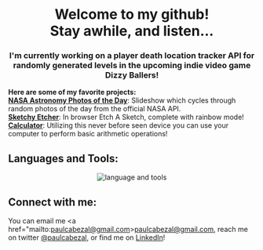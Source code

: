 <h1 align="center">Welcome to my github!
<br>
Stay awhile, and listen...</h1>
<p>
  
<h3 align="center">I'm currently working on a player death location tracker API for randomly generated levels in the upcoming indie video game Dizzy Ballers!</h3>
<p>
<p>
<strong>Here are some of my favorite projects:</strong>
<br>
<strong><a href="https://pcabezal.github.io/nasaPOD/">NASA Astronomy Photos of the Day</a></strong>: Slideshow which cycles through random photos of the day from the official NASA API.
<br>
<strong><a href="https://pcabezal.github.io/etch-a-sketch/">Sketchy Etcher</a></strong>: In browser Etch A Sketch, complete with rainbow mode!
<br>
<strong><a href="https://pcabezal.github.io/TOPcalculator/">Calculator</a></strong>: Utilizing this never before seen device you can use your computer to perform basic arithmetic operations!
<p>
  
## Languages and Tools:
<p align="center"><img src="https://skillicons.dev/icons?i=html,css,js,react,nodejs,express,mongodb,mysql,git,bash,linux,vscode,powershell,dotnet,azure&theme=dark&perline=8" alt="language and tools"/></p>

## Connect with me:
You can email me <a href="mailto:paulcabezal@gmail.com>paulcabezal@gmail.com</a>, reach me on twitter <a href="https://twitter.com/paulcabezal">@paulcabezal</a>, or find me on <a href="https://www.linkedin.com/in/paul-cabezal-218b5b235/">LinkedIn</a>!
